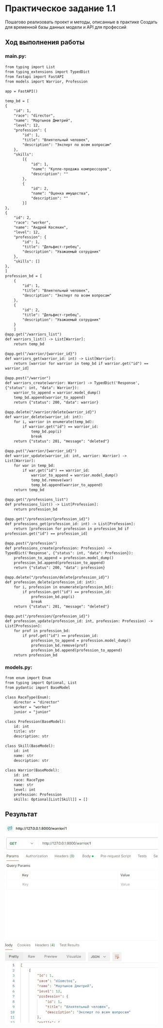 # Практическое задание 1.1

Пошагово реализовать проект и методы, описанные в практике
Создать для временной базы данных модели и API для профессий

## Ход выполнения работы

### main.py:
    from typing import List
    from typing_extensions import TypedDict
    from fastapi import FastAPI
    from models import Warrior, Profession
    
    app = FastAPI()

    temp_bd = [
    {
        "id": 1,
        "race": "director",
        "name": "Мартынов Дмитрий",
        "level": 12,
        "profession": {
            "id": 1,
            "title": "Влиятельный человек",
            "description": "Эксперт по всем вопросам"
        },
        "skills":
            [{
                "id": 1,
                "name": "Купле-продажа компрессоров",
                "description": ""
            },
            {
                "id": 2,
                "name": "Оценка имущества",
                "description": ""
            }]
    },
    {
        "id": 2,
        "race": "worker",
        "name": "Андрей Косякин",
        "level": 12,
        "profession": {
            "id": 1,
            "title": "Дельфист-гребец",
            "description": "Уважаемый сотрудник"
        },
        "skills": []
    },
    ]
    profession_bd = [
        {
            "id": 1,
            "title": "Влиятельный человек",
            "description": "Эксперт по всем вопросам"
        },
        {
            "id": 2,
            "title": "Дельфист-гребец",
            "description": "Уважаемый сотрудник"
        }
        ]
    @app.get("/warriors_list")
    def warriors_list() -> List[Warrior]:
        return temp_bd

    @app.get("/warrior/{warrior_id}")
    def warriors_get(warrior_id: int) -> List[Warrior]:
        return [warrior for warrior in temp_bd if warrior.get("id") == warrior_id]

    @app.post("/warrior")
    def warriors_create(warrior: Warrior) -> TypedDict('Response', {"status": int, "data": Warrior}):
        warrior_to_append = warrior.model_dump()
        temp_bd.append(warrior_to_append)
        return {"status": 200, "data": warrior}

    @app.delete("/warrior/delete{warrior_id}")
    def warrior_delete(warrior_id: int):
        for i, warrior in enumerate(temp_bd):
            if warrior.get("id") == warrior_id:
                temp_bd.pop(i)
                break
        return {"status": 201, "message": "deleted"}

    @app.put("/warrior/{warrior_id}")
    def warrior_update(warrior_id: int, warrior: Warrior) -> List[Warrior]:
        for war in temp_bd:
            if war.get("id") == warrior_id:
                warrior_to_append = warrior.model_dump()
                temp_bd.remove(war)
                temp_bd.append(warrior_to_append)
        return temp_bd
    
    @app.get("/professions_list")
    def professions_list() -> List[Profession]:
        return profession_bd

    @app.get("/profession/{profession_id}")
    def professions_get(profession_id: int) -> List[Profession]:
        return [profession for profession in profession_bd if profession.get("id") == profession_id]

    @app.post("/profession")
    def professions_create(profession: Profession) -> TypedDict('Response', {"status": int, "data": Profession}):
        profession_to_append = profession.model_dump()
        profession_bd.append(profession_to_append)
        return {"status": 200, "data": profession}

    @app.delete("/profession/delete{profession_id}")
    def profession_delete(profession_id: int):
        for i, profession in enumerate(profession_bd):
            if profession.get("id") == profession_id:
                profession_bd.pop(i)
                break
        return {"status": 201, "message": "deleted"}

    @app.put("/profession/{profession_id}")
    def profession_update(profession_id: int, profession: Profession) -> List[Profession]:
        for prof in profession_bd:
            if prof.get("id") == profession_id:
                profession_to_append = profession.model_dump()
                profession_bd.remove(prof)
                profession_bd.append(profession_to_append)
        return profession_bd

### models.py:
    from enum import Enum
    from typing import Optional, List
    from pydantic import BaseModel

    class RaceType(Enum):
        director = "director"
        worker = "worker"
        junior = "junior"
    
    class Profession(BaseModel):
        id: int
        title: str
        description: str
    
    class Skill(BaseModel):
        id: int
        name: str
        description: str
    
    class Warrior(BaseModel):
        id: int
        race: RaceType
        name: str
        level: int
        profession: Profession
        skills: Optional[List[Skill]] = []

## Результат

![Результат](images/19.jpg)